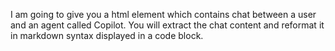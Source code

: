 I am going to give you a html element which contains chat between a user and an agent called Copilot. You will extract the chat content and reformat it in markdown syntax displayed in a code block.

